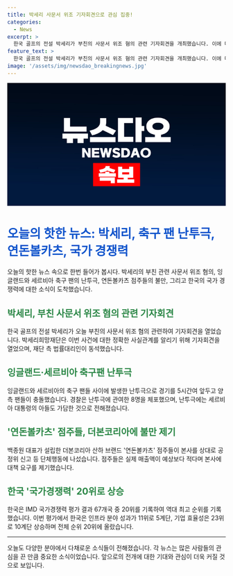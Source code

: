```yaml
---
title: 박세리 사문서 위조 기자회견으로 관심 집중!
categories:
  - News
excerpt: >
  한국 골프의 전설 박세리가 부친의 사문서 위조 혐의 관련 기자회견을 개최했습니다. 이에 대한 정확한 사실관계를 알리기 위해 박세리 희망재단은 오늘 오후 3시에 기자회견을 열고, 이 사건에 대한 입장을 밝힐 예정입니다. 또한, 잉글랜드와 세르비아 축구 팬 간의 난투극 사건과 연돈볼카츠 점주들의 불만 제기, 그리고 한국의 국가경쟁력 상승에 대한 소식이 전해졌습니다. 각각의 사건들이 눈길을 끄는 주요 이슈로 떠오르고 있습니다.
feature_text: >
  한국 골프의 전설 박세리가 부친의 사문서 위조 혐의 관련 기자회견을 개최했습니다. 이에 대한 정확한 사실관계를 알리기 위해 박세리 희망재단은 오늘 오후 3시에 기자회견을 열고, 이 사건에 대한 입장을 밝힐 예정입니다. 또한, 잉글랜드와 세르비아 축구 팬 간의 난투극 사건과 연돈볼카츠 점주들의 불만 제기, 그리고 한국의 국가경쟁력 상승에 대한 소식이 전해졌습니다. 각각의 사건들이 눈길을 끄는 주요 이슈로 떠오르고 있습니다.
image: '/assets/img/newsdao_breakingnews.jpg'
---
```


<p><img src="/assets/img/newsdao_breakingnews.jpg" alt="implanttips 속보" /></p>

<h1><span style="color: #1155cc;">오늘의 핫한 뉴스: 박세리, 축구 팬 난투극, 연돈볼카츠, 국가 경쟁력</span></h1>

<p data-ke-size="size16">오늘의 핫한 뉴스 속으로 한번 들어가 봅시다. 박세리의 부친 관련 사문서 위조 혐의, 잉글랜드와 세르비아 축구 팬의 난투극, 연돈볼카츠 점주들의 불만, 그리고 한국의 국가 경쟁력에 대한 소식이 도착했습니다.</p>

<h2><span style="color: #2c8747;">박세리, 부친 사문서 위조 혐의 관련 기자회견</span></h2>

<p data-ke-size="size16">한국 골프의 전설 박세리가 오늘 부친의 사문서 위조 혐의 관련하여 기자회견을 열었습니다. 박세리희망재단은 이번 사건에 대한 정확한 사실관계를 알리기 위해 기자회견을 열었으며, 재단 측 법률대리인이 동석했습니다.</p>

<h2><span style="color: #2c8747;">잉글랜드·세르비아 축구팬 난투극</span></h2>

<p data-ke-size="size16">잉글랜드와 세르비아의 축구 팬들 사이에 발생한 난투극으로 경기를 5시간여 앞두고 양측 팬들이 충돌했습니다. 경찰은 난투극에 관여한 8명을 체포했으며, 난투극에는 세르비아 대통령의 아들도 가담한 것으로 전해졌습니다.</p>

<h2><span style="color: #2c8747;">'연돈볼카츠' 점주들, 더본코리아에 불만 제기</span></h2>

<p data-ke-size="size16">백종원 대표가 설립한 더본코리아 산하 브랜드 '연돈볼카츠' 점주들이 본사를 상대로 공정위 신고 등 단체행동에 나섰습니다. 점주들은 실제 매출액이 예상보다 적다며 본사에 대책 요구를 제기했습니다.</p>

<h2><span style="color: #2c8747;">한국 '국가경쟁력' 20위로 상승</span></h2>

<p data-ke-size="size16">한국은 IMD 국가경쟁력 평가 결과 67개국 중 20위를 기록하여 역대 최고 순위를 기록했습니다. 이번 평가에서 한국은 인프라 분야 성과가 11위로 5계단, 기업 효율성은 23위로 10계단 상승하며 전체 순위 20위에 올랐습니다.</p>

<hr>

<p data-ke-size="size16">오늘도 다양한 분야에서 다채로운 소식들이 전해졌습니다. 각 뉴스는 많은 사람들의 관심을 끈 만큼 중요한 소식이었습니다. 앞으로의 전개에 대한 기대와 관심이 더욱 커질 것으로 보입니다.</p>

